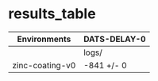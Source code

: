 # results_table
| Environments  |DATS-DELAY-0|
|---------------|------------|
|               |logs/       |
|zinc-coating-v0|-841 +/- 0  |
